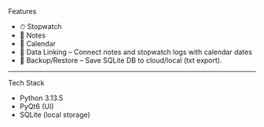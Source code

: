 Features
- ⏱ Stopwatch
- 📄 Notes
- 📅 Calendar
- 🔗 Data Linking – Connect notes and stopwatch logs with calendar dates
- 💾 Backup/Restore – Save SQLite DB to cloud/local (txt export).
---

Tech Stack
- Python 3.13.5
- PyQt6 (UI)
- SQLite (local storage)

